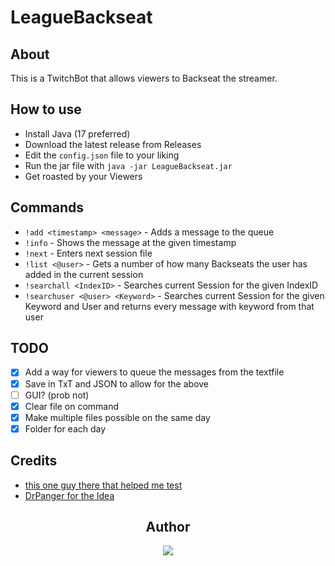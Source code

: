 # LeagueBackseat

## About

This is a TwitchBot that allows viewers to Backseat the streamer.

## How to use

- Install Java (17 preferred)
- Download the latest release from Releases
- Edit the `config.json` file to your liking
- Run the jar file with `java -jar LeagueBackseat.jar`
- Get roasted by your Viewers

## Commands

- `!add <timestamp> <message>` - Adds a message to the queue
- `!info` - Shows the message at the given timestamp
- `!next` - Enters next session file
- `!list <@user>` - Gets a number of how many Backseats the user has added in the current session
- `!searchall <IndexID>` - Searches current Session for the given IndexID
- `!searchuser <@user> <Keyword>` - Searches current Session for the given Keyword and User and returns every message
  with keyword from that user

## TODO

- [X] Add a way for viewers to queue the messages from the textfile
- [X] Save in TxT and JSON to allow for the above
- [ ] GUI? (prob not)
- [X] Clear file on command
- [X] Make multiple files possible on the same day
- [X] Folder for each day

## Credits

- [this one guy there that helped me test](https://www.discordapp.com/users/294910497499774976)
- [DrPanger for the Idea](https://www.twitch.tv/drpanger)

<div align="center">

## Author

  <a href="https://www.discordapp.com/users/202740603790819328" >
   <img src="https://lanyard.kyrie25.me/api/202740603790819328?waveColor=8B8BFA&waveSpotifyColor=B48EF7&gradient=7E37F9-B48EF7-E568C4&imgStyle=square"  />
  </a>
</div>